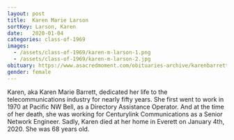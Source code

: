 ```yaml
---
layout: post
title:  Karen Marie Larson
sortKey: Larson, Karen
date:   2020-01-04
categories: class-of-1969
images:
  - /assets/class-of-1969/karen-m-larson-1.png
  - /assets/class-of-1969/karen-m-larson-2.jpg
obituary: https://www.asacredmoment.com/obituaries-archive/karenbarrett
gender: female
---
```

Karen, aka Karen Marie Barrett, dedicated her life to the telecommunications industry for nearly fifty years. She first went to work in 1970 at Pacific NW Bell, as a Directory Assistance Operator. And at the time of her death, she was working for Centurylink Communications as a Senior Network Engineer. Sadly, Karen died at her home in Everett on January 4th, 2020. She was 68 years old.
